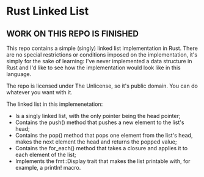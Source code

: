 # Rust Linked List

## WORK ON THIS REPO IS FINISHED

This repo contains a simple (singly) linked list implementation in Rust. There are no special restrictions or conditions imposed on the implementation, it's simply for the sake of learning: I've never implemented a data structure in Rust and I'd like to see how the implementation would look like in this language.

The repo is licensed under The Unlicense, so it's public domain. You can do whatever you want with it.

The linked list in this implemenetation:
- Is a singly linked list, with the only pointer being the head pointer;
- Contains the push() method that pushes a new element to the list's head;
- Contains the pop() method that pops one element from the list's head, makes the next element the head and returns the popped value;
- Contains the for_each() method that takes a closure and applies it to each element of the list;
- Implements the fmt::Display trait that makes the list printable with, for example, a println! macro.